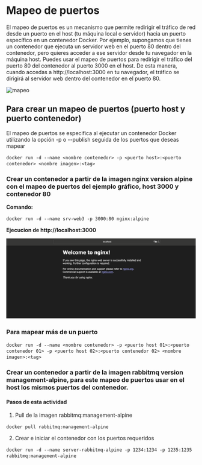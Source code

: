 # Mapeo de puertos
El mapeo de puertos es un mecanismo que permite redirigir el tráfico de red desde un puerto en el host (tu máquina local o servidor) hacia un puerto específico en un contenedor Docker.
Por ejemplo, supongamos que tienes un contenedor que ejecuta un servidor web en el puerto 80 dentro del contenedor, pero quieres acceder a ese servidor desde tu navegador en la máquina host. Puedes usar el mapeo de puertos para redirigir el tráfico del puerto 80 del contenedor al puerto 3000 en el host. De esta manera, cuando accedas a http://localhost:3000 en tu navegador, el tráfico se dirigirá al servidor web dentro del contenedor en el puerto 80.

![mapeo](imagenes/mapeoPuertos.PNG)

## Para crear un mapeo de puertos (puerto host y puerto contenedor)
El mapeo de puertos se especifica al ejecutar un contenedor Docker utilizando la opción -p o --publish seguida de los puertos que deseas mapear
```
docker run -d --name <nombre contenedor> -p <puerto host>:<puerto contenedor> <nombre imagen>:<tag>
```
### Crear un contenedor a partir de la imagen nginx version alpine con el mapeo de puertos del ejemplo gráfico, host 3000 y contenedor 80
**Comando:**
```
docker run -d --name srv-web3 -p 3000:80 nginx:alpine
```

**Ejecucion de  http://localhost:3000**

![Ejecucion Localhost](imagenes/localhost_3000.png)

### Para mapear más de un puerto

```
docker run -d --name <nombre contenedor> -p <puerto host 01>:<puerto contenedor 01> -p <puerto host 02>:<puerto contenedor 02> <nombre imagen>:<tag>
```

### Crear un contenedor a partir de la imagen rabbitmq version management-alpine, para este mapeo de puertos usar en el host los mismos puertos del contenedor.
#### Pasos de esta actividad
1. Pull de la imagen rabbitmq:management-alpine
```
docker pull rabbitmq:management-alpine
```
2. Crear e iniciar el contenedor con los puertos requeridos
```
docker run -d --name server-rabbitmq-alpine -p 1234:1234 -p 1235:1235 rabbitmq:management-alpine
```
